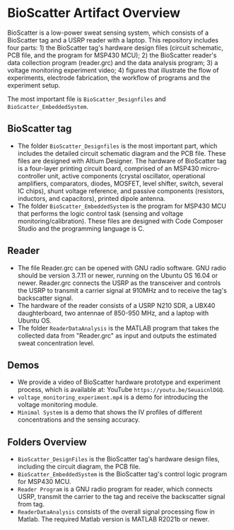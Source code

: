 # BioScatter Artifact Overview
BioScatter is a low-power sweat sensing system, which consists of a BioScatter tag and a USRP reader with a laptop. This repository includes four parts: 1) the BioScatter tag's hardware design files (circuit schematic, PCB file, and the program for MSP430 MCU); 2) the BioScatter reader's data collection program (reader.grc) and the data analysis program; 3) a voltage monitoring experiment video; 4) figures that illustrate the flow of experiments, electrode fabrication, the workflow of programs and the experiment setup.

The most important file is `BioScatter_Designfiles` and `BioScatter_EmbeddedSystem`.

## BioScatter tag
- The folder `BioScatter_Designfiles` is the most important part, which includes the detailed circuit schematic diagram and the PCB file. These files are designed with Altium Designer. The hardware of BioScatter tag is a four-layer printing circuit board, comprised of an MSP430 micro-controller unit, active components (crystal oscillator, operational amplifiers, comparators, diodes, MOSFET, level shifter, switch, several IC chips), shunt voltage reference, and passive components (resistors, inductors, and capacitors), printed dipole antenna.
- The folder `BioScatter_EmbeddedSystem` is the program for MSP430 MCU that performs the logic control task (sensing and voltage monitoring/calibration). These files are designed with Code Composer Studio and the programming language is C.

## Reader
- The file Reader.grc can be opened with GNU radio software. GNU radio should be version 3.7.11 or newer, running on the Ubuntu OS 16.04 or newer. Reader.grc connects the USRP as the transceiver and controls the USRP to transmit a carrier signal at 910MHz and to receive the tag's backscatter signal.
- The hardware of the reader consists of a USRP N210 SDR, a UBX40 daughterboard, two antennae of 850-950 MHz, and a laptop with Ubuntu OS.
- The folder `ReaderDataAnalysis` is the MATLAB program that takes the collected data from "Reader.grc" as input and outputs the estimated sweat concentration level.

## Demos
- We provide a video of BioScatter hardware prototype and experiment process, which is available at: YouTube `https://youtu.be/SeuaicnlDGQ`.
- `voltage_monitoring_experiment.mp4` is a demo for introducing the voltage monitoring module.
- `Minimal System` is a demo that shows the IV profiles of different concentrations and the sensing accuracy.

## Folders Overview
- `BioScatter_DesignFiles` is the BioScatter tag's hardware design files, including the circuit diagram, the PCB file.
- `BioScatter_EmbeddedSystem` is the BioScatter tag's control logic program for MSP430 MCU.
- `Reader Program` is a GNU radio program for reader, which connects USRP, transmit the carrier to the tag and receive the backscatter signal from tag.   
- `ReaderDataAnalysis` consists of the overall signal processing flow in Matlab. The required Matlab version is MATLAB R2021b or newer.

